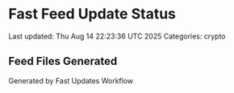 # Fast Feed Update Status
Last updated: Thu Aug 14 22:23:36 UTC 2025
Categories: crypto

## Feed Files Generated

Generated by Fast Updates Workflow

